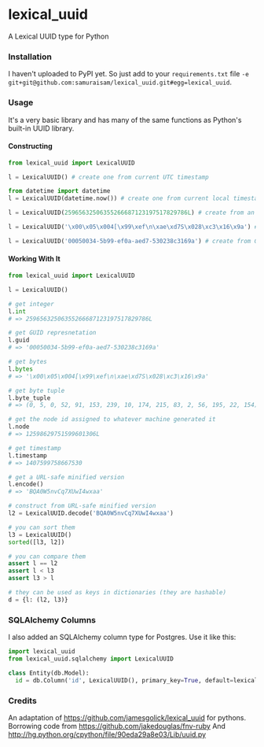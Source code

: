 lexical_uuid
============

A Lexical UUID type for Python

### Installation

I haven't uploaded to PyPI yet. So just add to your `requirements.txt` file `-e git+git@github.com:samuraisam/lexical_uuid.git#egg=lexical_uuid`. 

### Usage

It's a very basic library and has many of the same functions as Python's built-in UUID library.

#### Constructing

```python
from lexical_uuid import LexicalUUID

l = LexicalUUID() # create one from current UTC timestamp

from datetime import datetime
l = LexicalUUID(datetime.now()) # create one from current local timestamp

l = LexicalUUID(25965632506355266687123197517829786L) # create from an int

l = LexicalUUID('\x00\x05\x004[\x99\xef\n\xae\xd7S\x028\xc3\x16\x9a') # create from bytes

l = LexicalUUID('00050034-5b99-ef0a-aed7-530238c3169a') # create from GUID representation
```

#### Working With It

```python
from lexical_uuid import LexicalUUID

l = LexicalUUID()

# get integer
l.int
# => 25965632506355266687123197517829786L

# get GUID represnetation
l.guid
# => '00050034-5b99-ef0a-aed7-530238c3169a'

# get bytes
l.bytes
# => '\x00\x05\x004[\x99\xef\n\xae\xd7S\x028\xc3\x16\x9a'

# get byte tuple
l.byte_tuple
# => (0, 5, 0, 52, 91, 153, 239, 10, 174, 215, 83, 2, 56, 195, 22, 154)

# get the node id assigned to whatever machine generated it
l.node
# => 12598629751599601306L

# get timestamp
l.timestamp
# => 1407599758667530

# get a URL-safe minified version
l.encode()
# => 'BQA0W5nvCq7XUwI4wxaa'

# construct from URL-safe minified version
l2 = LexicalUUID.decode('BQA0W5nvCq7XUwI4wxaa')

# you can sort them
l3 = LexicalUUID()
sorted([l3, l2])

# you can compare them
assert l == l2
assert l < l3
assert l3 > l

# they can be used as keys in dictionaries (they are hashable)
d = {l: (l2, l3)}
```

### SQLAlchemy Columns

I also added an SQLAlchemy column type for Postgres. Use it like this:

```python
import lexical_uuid
from lexical_uuid.sqlalchemy import LexicalUUID

class Entity(db.Model):
  id = db.Column('id', LexicalUUID(), primary_key=True, default=lexical_uuid.LexicalUUID)
```

### Credits

An adaptation of https://github.com/jamesgolick/lexical_uuid for pythons. Borrowing code from https://github.com/jakedouglas/fnv-ruby And http://hg.python.org/cpython/file/90eda29a8e03/Lib/uuid.py
